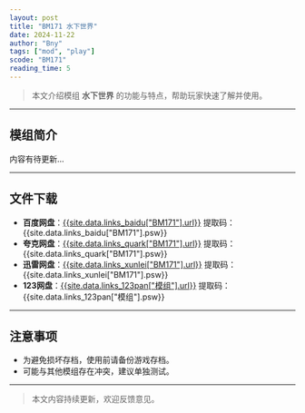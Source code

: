 ```yaml
---
layout: post
title: "BM171 水下世界"
date: 2024-11-22
author: "Bny"
tags: ["mod", "play"]
scode: "BM171"
reading_time: 5
---
```


> 本文介绍模组 **水下世界** 的功能与特点，帮助玩家快速了解并使用。

---

## 模组简介

内容有待更新...

---

## 文件下载
- **百度网盘**：[{{site.data.links_baidu["BM171"].url}}]({{site.data.links_baidu["BM171"].url}}) 提取码：{{site.data.links_baidu["BM171"].psw}}
- **夸克网盘**：[{{site.data.links_quark["BM171"].url}}]({{site.data.links_quark["BM171"].url}}) 提取码：{{site.data.links_quark["BM171"].psw}}
- **迅雷网盘**：[{{site.data.links_xunlei["BM171"].url}}]({{site.data.links_xunlei["BM171"].url}}) 提取码：{{site.data.links_xunlei["BM171"].psw}}
- **123网盘**：[{{site.data.links_123pan["模组"].url}}]({{site.data.links_123pan["模组"].url}}) 提取码：{{site.data.links_123pan["模组"].psw}}

---

## 注意事项
- 为避免损坏存档，使用前请备份游戏存档。
- 可能与其他模组存在冲突，建议单独测试。

---

> 本文内容持续更新，欢迎反馈意见。
